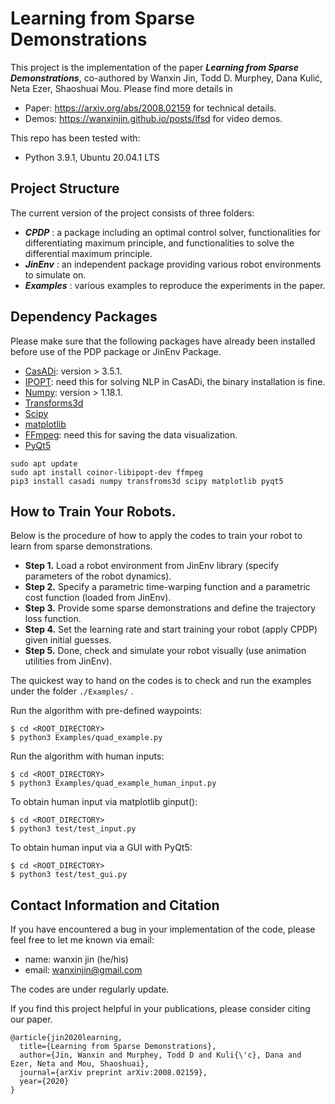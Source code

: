 # Learning from Sparse Demonstrations

This project is the implementation of the paper _**Learning from Sparse Demonstrations**_, co-authored by
Wanxin Jin, Todd D. Murphey, Dana Kulić, Neta Ezer, Shaoshuai Mou. Please find more details in

* Paper: https://arxiv.org/abs/2008.02159 for technical details.
* Demos: https://wanxinjin.github.io/posts/lfsd for video demos.

This repo has been tested with:
* Python 3.9.1, Ubuntu 20.04.1 LTS

## Project Structure
The current version of the project consists of three folders:


* **_CPDP_** : a package including an optimal control solver, functionalities for differentiating maximum principle, and functionalities to solve the differential maximum principle.  
* **_JinEnv_** : an independent package providing various robot environments to simulate on.
* **_Examples_** : various examples to reproduce the experiments in the paper.


## Dependency Packages
Please make sure that the following packages have already been installed before 
use of the PDP package or JinEnv Package.

   * [CasADi](https://web.casadi.org/): version > 3.5.1.
   * [IPOPT](https://coin-or.github.io/Ipopt/): need this for solving NLP in CasADi, the binary installation is fine.
   * [Numpy](https://numpy.org/): version > 1.18.1.
   * [Transforms3d](https://pypi.org/project/transforms3d/)
   * [Scipy](https://www.scipy.org/)
   * [matplotlib](https://matplotlib.org/)
   * [FFmpeg](https://ffmpeg.org/): need this for saving the data visualization.
   * [PyQt5](https://pypi.org/project/PyQt5/)

```
sudo apt update
sudo apt install coinor-libipopt-dev ffmpeg
pip3 install casadi numpy transfroms3d scipy matplotlib pyqt5
```


## How to Train Your Robots.
Below is the procedure of how to apply the codes to train your robot to learn from sparse demonstrations.

* **Step 1.** Load a robot environment from JinEnv library (specify parameters of the robot dynamics).
* **Step 2.** Specify a parametric time-warping function and a parametric  cost function (loaded from JinEnv).
* **Step 3.** Provide some sparse demonstrations and define the trajectory loss function.
* **Step 4.** Set the learning rate and start training your robot (apply CPDP) given initial guesses.
* **Step 5.** Done, check and simulate your robot visually (use animation utilities from JinEnv).

The quickest way to hand on the codes is to check and run the examples under the folder `./Examples/` .


Run the algorithm with pre-defined waypoints:
```
$ cd <ROOT_DIRECTORY>
$ python3 Examples/quad_example.py
```

Run the algorithm with human inputs:
```
$ cd <ROOT_DIRECTORY>
$ python3 Examples/quad_example_human_input.py
```

To obtain human input via matplotlib ginput():
```
$ cd <ROOT_DIRECTORY>
$ python3 test/test_input.py
```

To obtain human input via a GUI with PyQt5:
```
$ cd <ROOT_DIRECTORY>
$ python3 test/test_gui.py
```


## Contact Information and Citation
If you have encountered a bug in your implementation of the code, please feel free to let me known via email:

   * name: wanxin jin (he/his)
   * email: wanxinjin@gmail.com

The codes are under regularly update.

If you find this project helpful in your publications, please consider citing our paper.
    
    @article{jin2020learning,
      title={Learning from Sparse Demonstrations},
      author={Jin, Wanxin and Murphey, Todd D and Kuli{\'c}, Dana and Ezer, Neta and Mou, Shaoshuai},
      journal={arXiv preprint arXiv:2008.02159},
      year={2020}
    }